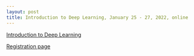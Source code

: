 ```yaml
---
layout: post
title: Introduction to Deep Learning, January 25 - 27, 2022, online
---
```

[Introduction to Deep Learning](https://esciencecenter-digital-skills.github.io/2022-01-25-ds-dl-intro/)

[Registration page](https://www.eventbrite.co.uk/e/introduction-to-deep-learning-tickets-235346907937)


